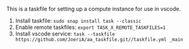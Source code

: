 This is a taskfile for setting up a compute instance for use in vscode.

1. Install taskfile: `sudo snap install task --classic`
2. Enable remote taskfiles: `export TASK_X_REMOTE_TASKFILES=1`
3. Install vscode service: `task --taskfile https://github.com/JoeriA/aa_taskfile.git//taskfile.yml _main`
